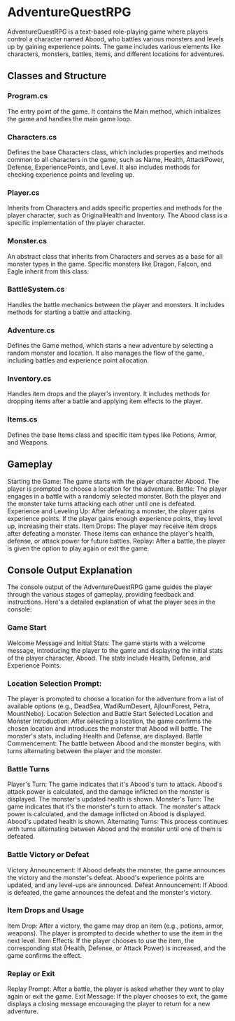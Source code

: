 # AdventureQuestRPG

AdventureQuestRPG is a text-based role-playing game where players control a character named Abood, who battles various monsters and levels up by gaining experience points. The game includes various elements like characters, monsters, battles, items, and different locations for adventures.

## Classes and Structure
### Program.cs
The entry point of the game. It contains the Main method, which initializes the game and handles the main game loop.

### Characters.cs
Defines the base Characters class, which includes properties and methods common to all characters in the game, such as Name, Health, AttackPower, Defense, ExperiencePoints, and Level. It also includes methods for checking experience points and leveling up.

### Player.cs
Inherits from Characters and adds specific properties and methods for the player character, such as OriginalHealth and Inventory. The Abood class is a specific implementation of the player character.

### Monster.cs
An abstract class that inherits from Characters and serves as a base for all monster types in the game. Specific monsters like Dragon, Falcon, and Eagle inherit from this class.

### BattleSystem.cs
Handles the battle mechanics between the player and monsters. It includes methods for starting a battle and attacking.

### Adventure.cs
Defines the Game method, which starts a new adventure by selecting a random monster and location. It also manages the flow of the game, including battles and experience point allocation.

### Inventory.cs
Handles item drops and the player's inventory. It includes methods for dropping items after a battle and applying item effects to the player.

### Items.cs
Defines the base Items class and specific item types like Potions, Armor, and Weapons.

## Gameplay
Starting the Game: The game starts with the player character Abood. The player is prompted to choose a location for the adventure.
Battle: The player engages in a battle with a randomly selected monster. Both the player and the monster take turns attacking each other until one is defeated.
Experience and Leveling Up: After defeating a monster, the player gains experience points. If the player gains enough experience points, they level up, increasing their stats.
Item Drops: The player may receive item drops after defeating a monster. These items can enhance the player's health, defense, or attack power for future battles.
Replay: After a battle, the player is given the option to play again or exit the game.

## Console Output Explanation
The console output of the AdventureQuestRPG game guides the player through the various stages of gameplay, providing feedback and instructions. Here's a detailed explanation of what the player sees in the console:

### Game Start
Welcome Message and Initial Stats: The game starts with a welcome message, introducing the player to the game and displaying the initial stats of the player character, Abood. The stats include Health, Defense, and Experience Points.
### Location Selection Prompt:
The player is prompted to choose a location for the adventure from a list of available options (e.g., DeadSea, WadiRumDesert, AjlounForest, Petra, MountNebo).
Location Selection and Battle Start
Selected Location and Monster Introduction: After selecting a location, the game confirms the chosen location and introduces the monster that Abood will battle. The monster's stats, including Health and Defense, are displayed.
Battle Commencement: The battle between Abood and the monster begins, with turns alternating between the player and the monster.
### Battle Turns
Player's Turn: The game indicates that it's Abood's turn to attack. Abood's attack power is calculated, and the damage inflicted on the monster is displayed. The monster's updated health is shown.
Monster's Turn: The game indicates that it's the monster's turn to attack. The monster's attack power is calculated, and the damage inflicted on Abood is displayed. Abood's updated health is shown.
Alternating Turns: This process continues with turns alternating between Abood and the monster until one of them is defeated.
### Battle Victory or Defeat
Victory Announcement: If Abood defeats the monster, the game announces the victory and the monster's defeat. Abood's experience points are updated, and any level-ups are announced.
Defeat Announcement: If Abood is defeated, the game announces the defeat and the monster's victory.
### Item Drops and Usage
Item Drop: After a victory, the game may drop an item (e.g., potions, armor, weapons). The player is prompted to decide whether to use the item in the next level.
Item Effects: If the player chooses to use the item, the corresponding stat (Health, Defense, or Attack Power) is increased, and the game confirms the effect.
### Replay or Exit
Replay Prompt: After a battle, the player is asked whether they want to play again or exit the game.
Exit Message: If the player chooses to exit, the game displays a closing message encouraging the player to return for a new adventure.
